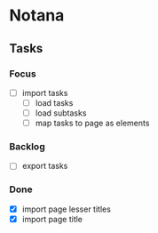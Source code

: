 # Notana

## Tasks

### Focus
- [ ] import tasks
    - [ ] load tasks
    - [ ] load subtasks
    - [ ] map tasks to page as elements

### Backlog
- [ ] export tasks

### Done
- [x] import page lesser titles
- [x] import page title
